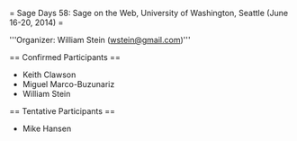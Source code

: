 = Sage Days 58: Sage on the Web, University of Washington, Seattle (June 16-20, 2014) =

'''Organizer: William Stein (wstein@gmail.com)'''

== Confirmed Participants ==

 * Keith Clawson
 * Miguel Marco-Buzunariz
 * William Stein

== Tentative Participants ==

 * Mike Hansen
